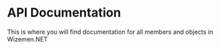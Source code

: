 # API Documentation

This is where you will find documentation for all members and objects in Wizemen.NET